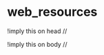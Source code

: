 # web_resources

!imply this on head
    //<script defer src="https://pyscript.net/alpha/pyscript.js"></script>

!imply this on body
  //<py-script src="src_???.py"></py-script>
